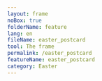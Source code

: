```yaml
---
layout: frame
noBox: true
folderName: feature
lang: en
fileName: easter_postcard
tool: The frame
permalink: /easter_postcard
featureName: easter_postcard
category: Easter
---
```

